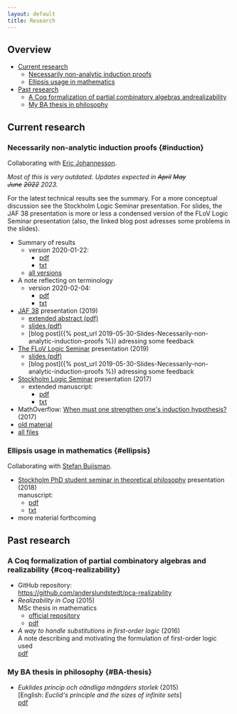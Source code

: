 ```yaml
---
layout: default
title: Research
---
```

## Overview

- [Current research](#current-research)
  - [Necessarily non-analytic induction proofs](#induction)
  - [Ellipsis usage in mathematics](#ellipsis)
- [Past research](#past-research)
  - [A Coq formalization of partial combinatory algebras andrealizability](#coq-realizability)
  - [My BA thesis in philosophy](#BA-thesis)

## Current research

### Necessarily non-analytic induction proofs {#induction}

Collaborating with [Eric Johannesson](https://ericjohannesson.com).

*Most of this is very outdated. Updates expected in ~~April~~ ~~May~~
~~June~~ ~~2022~~ 2023.*

For the latest technical results see the summary. For a more conceptual
discussion see the Stockholm Logic Seminar presentation. For slides, the JAF 38
presentation is more or less a condensed version of the FLoV Logic Seminar
presentation (also, the linked blog post adresses some problems in the slides).

- Summary of results
  - version 2020-01-22:
    - [pdf](non-analytic-induction/summary/lundstedt_non_analytic_induction_summary_20200122.pdf)
    - [txt](non-analytic-induction/summary/lundstedt_non_analytic_induction_summary_20200122.txt)
  - [all versions](non-analytic-induction/summary/)
- A note reflecting on terminology
  - version 2020-02-04:
    - [pdf](non-analytic-induction/notes/lundstedt_non_analytic_induction_note_20200204.pdf)
    - [txt](non-analytic-induction/notes/lundstedt_non_analytic_induction_note_20200204.txt)
- [JAF 38](http://lacl.univ-paris12.fr/jaf/issues/jaf38.html) presentation (2019)
  - [extended abstract (pdf)](non-analytic-induction/JAF38/lundstedt_non_analytic_induction_JAF38_extended_abstract_2019.pdf)
  - [slides (pdf)](non-analytic-induction/JAF38/lundstedt_non_analytic_induction_JAF38_slides_2019.pdf)
  - [blog post]({% post_url 2019-05-30-Slides-Necessarily-non-analytic-induction-proofs %})
    adressing some feedback
- [The FLoV Logic Seminar](https://www.gu.se/en/flov/our-research/research-seminars-at-flov#Logic)
  presentation (2019)
  - [slides (pdf)](non-analytic-induction/FLoV-logsem-2019/lundstedt_non_analytic_induction_FLoV_logsem_2019.pdf)
  - [blog post]({% post_url 2019-05-30-Slides-Necessarily-non-analytic-induction-proofs %})
    adressing some feedback
- [Stockholm Logic Seminar](https://logic.math.su.se/seminar/)
  presentation (2017)
  - extended manuscript:
    - [pdf](non-analytic-induction/STHLM-logsem-2017/lundstedt_non_analytic_induction_STHLM_logsem_2017.pdf)
    - [txt](non-analytic-induction/STHLM-logsem-2017/lundstedt_non_analytic_induction_STHLM_logsem_2017.txt)
- MathOverflow:
  [When must one strengthen one's induction hypothesis?](https://mathoverflow.net/questions/258761/when-must-one-strengthen-ones-induction-hypothesis)
  (2017)
- [old material](non-analytic-induction/old-material.html)
- [all files](non-analytic-induction/all-files.html)

### Ellipsis usage in mathematics {#ellipsis}

Collaborating with [Stefan Buijsman](https://online-learning.tudelft.nl/instructors/stefan-buijsman/).

- [Stockholm PhD student seminar in theoretical philosophy](https://web.archive.org/web/20200930063021/https://www.philosophy.su.se/om-oss/evenemang/seminarier/doktorandseminarium/phd-seminar-in-theoretical-philosophy-1.246387)
  presentation (2018)  
  manuscript:
  - [pdf](ellipsis/STHLM-PhD-seminar-2018/lundstedt_ellipsis_STHLM_PhD_seminar_2018.pdf)
  - [txt](ellipsis/STHLM-PhD-seminar-2018/lundstedt_ellipsis_STHLM_PhD_seminar_2018.txt)
- more material forthcoming

## Past research

### A Coq formalization of partial combinatory algebras and realizability {#coq-realizability}

- GitHub repository:  
  <https://github.com/anderslundstedt/pca-realizability>
- *Realizability in Coq* (2015)  
  MSc thesis in mathematics
  - [official repository](https://urn.kb.se/resolve?urn=urn:nbn:se:kth:diva-174109)
  - [pdf](https://kth.diva-portal.org/smash/get/diva2:858615/FULLTEXT01.pdf)
- *A way to handle substitutions in first-order logic* (2016)  
  A note describing and motivating the formulation of first-order logic used  
  [pdf](./PCAs-and-realizability/lundstedt_pcas_and_realizability_first_order_syntax_2016.pdf)

### My BA thesis in philosophy {#BA-thesis}

- *Euklides princip och oändliga mängders storlek* (2015)  
  [English: *Euclid's principle and the sizes of infinite sets*]  
  [pdf](BA-thesis/lundstedt_ba_thesis_philosophy_2015.pdf)
